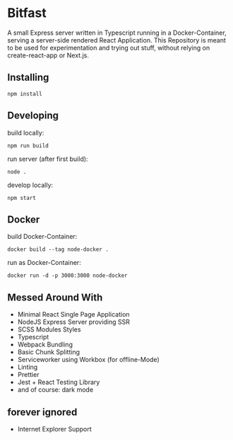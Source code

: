 # Bitfast

A small Express server written in Typescript running in a Docker-Container, serving a server-side rendered React Application.
This Repository is meant to be used for experimentation and trying out stuff, without relying on create-react-app or Next.js.

## Installing

```
npm install
```

## Developing

build locally:

```
npm run build
```

run server (after first build):

```
node .
```

develop locally:

```
npm start
```

## Docker

build Docker-Container:

```
docker build --tag node-docker .
```

run as Docker-Container:

```
docker run -d -p 3000:3000 node-docker
```

## Messed Around With

-   Minimal React Single Page Application
-   NodeJS Express Server providing SSR
-   SCSS Modules Styles
-   Typescript
-   Webpack Bundling
-   Basic Chunk Splitting
-   Serviceworker using Workbox (for offline-Mode)
-   Linting
-   Prettier
-   Jest + React Testing Library
-   and of course: dark mode

## forever ignored

-   Internet Explorer Support
